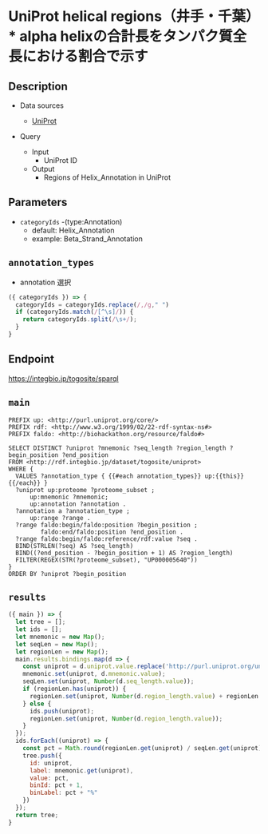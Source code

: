 # UniProt helical regions（井手・千葉）* alpha helixの合計長をタンパク質全長における割合で示す

## Description
- Data sources
    - [UniProt](https://www.uniprot.org/)

- Query
    - Input
        - UniProt ID
    - Output
        - Regions of Helix_Annotation in UniProt

## Parameters
* `categoryIds` -(type:Annotation)
  * default: Helix_Annotation
  * example: Beta_Strand_Annotation

## `annotation_types`
- annotation 選択
```javascript
({ categoryIds }) => {
  categoryIds = categoryIds.replace(/,/g," ")
  if (categoryIds.match(/[^\s]/)) {
    return categoryIds.split(/\s+/);
  }
}
```

## Endpoint
https://integbio.jp/togosite/sparql

## `main`
```sparql
PREFIX up: <http://purl.uniprot.org/core/>
PREFIX rdf: <http://www.w3.org/1999/02/22-rdf-syntax-ns#>
PREFIX faldo: <http://biohackathon.org/resource/faldo#>

SELECT DISTINCT ?uniprot ?mnemonic ?seq_length ?region_length ?begin_position ?end_position
FROM <http://rdf.integbio.jp/dataset/togosite/uniprot>
WHERE {
  VALUES ?annotation_type { {{#each annotation_types}} up:{{this}} {{/each}} } 
  ?uniprot up:proteome ?proteome_subset ;
      up:mnemonic ?mnemonic;
      up:annotation ?annotation .
  ?annotation a ?annotation_type ;
      up:range ?range .
  ?range faldo:begin/faldo:position ?begin_position ;
         faldo:end/faldo:position ?end_position .
  ?range faldo:begin/faldo:reference/rdf:value ?seq .
  BIND(STRLEN(?seq) AS ?seq_length)
  BIND((?end_position - ?begin_position + 1) AS ?region_length)
  FILTER(REGEX(STR(?proteome_subset), "UP000005640"))
}
ORDER BY ?uniprot ?begin_position
```

## `results`

```javascript
({ main }) => {
  let tree = [];
  let ids = [];
  let mnemonic = new Map();
  let seqLen = new Map();
  let regionLen = new Map();
  main.results.bindings.map(d => {
    const uniprot = d.uniprot.value.replace('http://purl.uniprot.org/uniprot/', '');
    mnemonic.set(uniprot, d.mnemonic.value);
    seqLen.set(uniprot, Number(d.seq_length.value));
    if (regionLen.has(uniprot)) {
      regionLen.set(uniprot, Number(d.region_length.value) + regionLen.get(uniprot));
    } else {
      ids.push(uniprot);
      regionLen.set(uniprot, Number(d.region_length.value));
    }
  });
  ids.forEach((uniprot) => {
    const pct = Math.round(regionLen.get(uniprot) / seqLen.get(uniprot) * 100);
    tree.push({
      id: uniprot,
      label: mnemonic.get(uniprot),
      value: pct,
      binId: pct + 1,
      binLabel: pct + "%"
    })
  });
  return tree;
}
```
